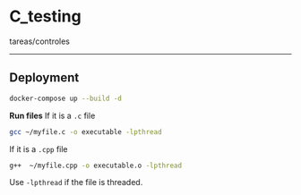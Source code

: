 # C_testing
tareas/controles

---
## Deployment ##
```sh
docker-compose up --build -d
```
**Run files** 
If it is a ```.c``` file
```sh
gcc ~/myfile.c -o executable -lpthread
```
If it is a ```.cpp``` file
```sh
g++  ~/myfile.cpp -o executable.o -lpthread
```
Use ```-lpthread``` if the file is threaded.
